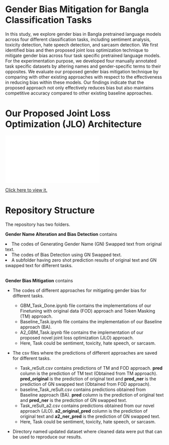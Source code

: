 # Gender Bias Mitigation for Bangla Classification Tasks

In this study, we explore gender bias in Bangla pretrained language models across four different classification tasks, including sentiment analysis, toxicity detection, hate speech detection, and sarcasm detection. We first identified bias and then proposed joint loss optimization technique to mitigate gender bias across four task specific pretrained language models. For the experimentation purpose, we developed four manually annotated task specific datasets by altering names and gender-specific terms to their opposites. We evaluate our proposed gender bias mitigation technique by comparing with other existing approaches with respect to the effectiveness in reducing bias within these models. Our findings indicate that the proposed approach not only effectively reduces bias but also maintains competitive accuracy compared to other existing baseline approaches.

# Our Proposed Joint Loss Optimization (JLO) Architecture
<object data="JLO Approach.pdf" type="application/pdf" width="700px" height="700px">
    <embed src="JLO Approach.pdf">
        <p><a href="JLO Approach.pdf">Click here to view it.</a></p>
    </embed>
</object>

# Repository Structure
The repository has two folders.

**Gender Name Alteration and Bias Detection** contains  
<li> The codes of Generating Gender Name (GN) Swapped text from original text.</li>
<li> The codes of Bias Detection using GN Swapped text. </li>
<li> A subfolder having zero shot prediction results of original text and GN swapped text for different tasks.</li>
<br>

**Gender Bias Mitigation** contains 
- The codes of different approaches for mitigating gender bias for different tasks. 
   - GBM_Task_Done.ipynb file contains the implementations of our Finetuning with original data (FOD) approach and Token Masking (TM) approach. <br>
  - Baseline_Task.ipynb file contains the implementation of our Baseline approach (BA). <br>
  - A2_GBM_Task.ipynb file contains the implementation of our proposed novel joint loss optimization (JLO) approach. 
  - Here, Task could be sentiment, toxicity, hate speech, or sarcasm.<br>


- The csv files where the predictions of different approaches are saved for different tasks.
  - Task_reSult.csv contains predictions of TM and FOD approach. **pred** column is the prediction of TM text (Obtained from TM approach). **pred_original** is the prediction of original text and **pred_ner** is the prediction of GN swapped text (Obtained from FOD approach).
  - baseline_Task_reSult.csv contains predictions obtained from Baseline approach (BA). **pred** column is the prediction of original text and **pred_ner** is the prediction of GN swapped text.
  - Task_reSult_a2.csv contains predictions obtained from our novel approach (JLO). **a2_original_pred** column is the prediction of original text and **a2_ner_pred** is the prediction of GN swapped text.
  - Here, Task could be sentiment, toxicity, hate speech, or sarcasm.

- Directory named updated dataset where cleaned data were put that can be used to reproduce our results.
